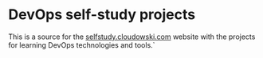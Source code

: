 # DevOps self-study projects

This is a source for the [selfstudy.cloudowski.com](https://selfstudy.cloudowski.com/) website with the projects for learning DevOps technologies and tools.`